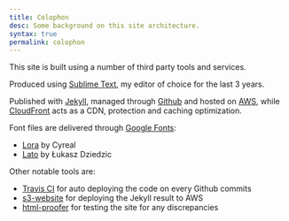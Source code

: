 ```yaml
---
title: Colophon
desc: Some background on this site architecture.
syntax: true
permalink: colophon
---
```


<div class="lead lead-about">
This site is built using a number of third party tools and services.
</div>

Produced using [Sublime Text](https://www.sublimetext.com/), my editor of choice for the last 3 years.

Published with [Jekyll](https://jekyllrb.com/), managed through [Github](https://github.com/) and hosted on [AWS](https://aws.amazon.com/), while [CloudFront](https://aws.amazon.com/cloudfront/) acts as a CDN, protection and caching optimization.

Font files are delivered through [Google Fonts](https://fonts.google.com/):

* [Lora](https://fonts.google.com/specimen/Lora) by Cyreal
* [Lato](https://fonts.google.com/specimen/Lato) by Łukasz Dziedzic

Other notable tools are:

* [Travis CI](https://travis-ci.org/clenemt/clenemt.com) for auto deploying the code on every Github commits
* [s3-website](https://github.com/laurilehmijoki/s3_website) for deploying the Jekyll result to AWS
* [html-proofer](https://github.com/gjtorikian/html-proofer) for testing the site for any discrepancies
